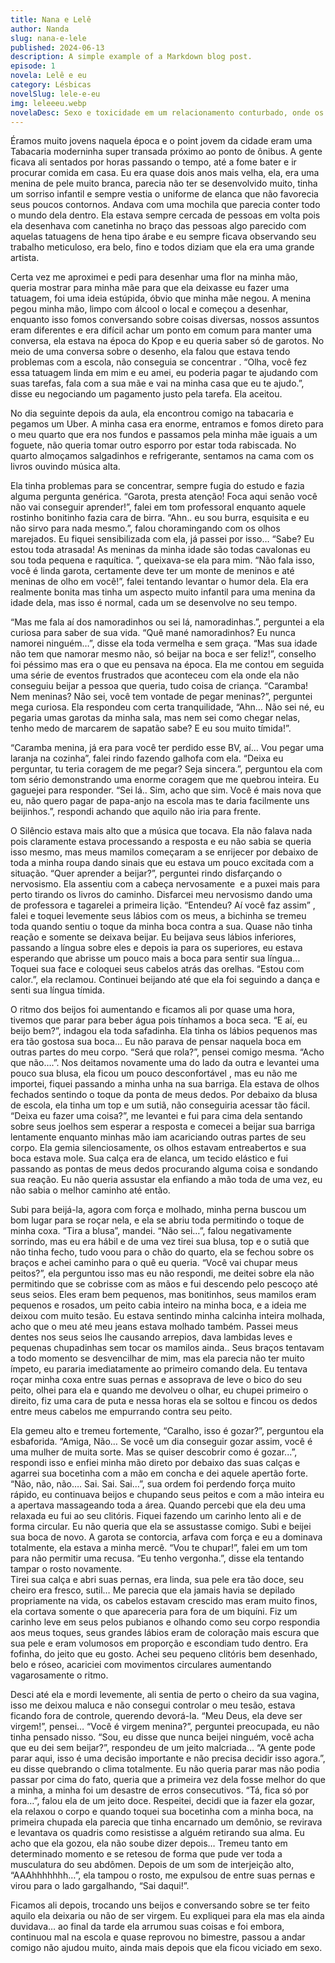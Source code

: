 ```yaml
---
title: Nana e Lelê
author: Nanda
slug: nana-e-lele
published: 2024-06-13
description: A simple example of a Markdown blog post.
episode: 1
novela: Lelê e eu
category: Lésbicas
novelSlug: lele-e-eu
img: leleeeu.webp
novelaDesc: Sexo e toxicidade em um relacionamento conturbado, onde os altos e baixos revelam o desejo entre duas jovens.
---
```


Éramos muito jovens naquela época e o point jovem da cidade eram uma Tabacaria moderninha super transada próximo ao ponto de ônibus. A gente ficava ali sentados por horas passando o tempo, até a fome bater e ir procurar comida em casa. Eu era quase dois anos mais velha, ela, era uma menina de pele muito branca, parecia não ter se desenvolvido muito, tinha um sorriso infantil e sempre vestia o uniforme de elanca que não favorecia seus poucos contornos. Andava com uma mochila que parecia conter todo o mundo dela dentro. Ela estava sempre cercada de pessoas em volta pois ela desenhava com canetinha no braço das pessoas algo parecido com aquelas tatuagens de hena tipo árabe e eu sempre ficava observando seu trabalho meticuloso, era belo, fino e todos diziam que ela era uma grande artista.

Certa vez me aproximei e pedi para desenhar uma flor na minha mão, queria mostrar para minha mãe para que ela deixasse eu fazer uma tatuagem, foi uma ideia estúpida, óbvio que minha mãe negou. A menina pegou minha mão, limpo com álcool o local e começou a desenhar, enquanto isso fomos conversando sobre coisas diversas, nossos assuntos eram diferentes e era difícil achar um ponto em comum para manter uma conversa, ela estava na época do Kpop e eu queria saber só de garotos. No meio de uma conversa sobre o desenho, ela falou que estava tendo problemas com a escola, não conseguia se concentrar . “Olha, você fez essa tatuagem linda em mim e eu amei, eu poderia pagar te ajudando com suas tarefas, fala com a sua mãe e vai na minha casa que eu te ajudo.”, disse eu negociando um pagamento justo pela tarefa. Ela aceitou.

No dia seguinte depois da aula, ela encontrou comigo na tabacaria e pegamos um Uber. A minha casa era enorme, entramos e fomos direto para o meu quarto que era nos fundos e passamos pela minha mãe iguais a um foguete, não queria tomar outro esporro por estar toda rabiscada. No quarto almoçamos salgadinhos e refrigerante, sentamos na cama com os livros ouvindo música alta.

Ela tinha problemas para se concentrar, sempre fugia do estudo e fazia alguma pergunta genérica. “Garota, presta atenção! Foca aqui senão você não vai conseguir aprender!”, falei em tom professoral enquanto aquele rostinho bonitinho fazia cara de birra. “Ahn.. eu sou burra, esquisita e eu não sirvo para nada mesmo.”, falou choramingando com os olhos marejados. Eu fiquei sensibilizada com ela, já passei por isso… “Sabe? Eu estou toda atrasada! As meninas da minha idade são todas cavalonas eu sou toda pequena e raquítica. ”, queixava-se ela para mim. “Não fala isso, você é linda garota, certamente deve ter um monte de meninos e até meninas de olho em você!”, falei tentando levantar o humor dela. Ela era realmente bonita mas tinha um aspecto muito infantil para uma menina da idade dela, mas isso é normal, cada um se desenvolve no seu tempo.

“Mas me fala aí dos namoradinhos ou sei lá, namoradinhas.”, perguntei a ela curiosa para saber de sua vida. “Quê mané namoradinhos? Eu nunca namorei ninguém…”, disse ela toda vermelha e sem graça. “Mas sua idade não tem que namorar mesmo não, só beijar na boca e ser feliz!”, conselho foi péssimo mas era o que eu pensava na época. Ela me contou em seguida uma série de eventos frustrados que aconteceu com ela onde ela não conseguiu beijar a pessoa que queria, tudo coisa de criança. “Caramba! Nem meninas? Não sei, você tem vontade de pegar meninas?”, perguntei mega curiosa. Ela respondeu com certa tranquilidade, “Ahn… Não sei né, eu pegaria umas garotas da minha sala, mas nem sei como chegar nelas, tenho medo de marcarem de sapatão sabe? E eu sou muito tímida!”.

“Caramba menina, já era para você ter perdido esse BV, aí… Vou pegar uma laranja na cozinha”, falei rindo fazendo galhofa com ela. “Deixa eu perguntar, tu teria coragem de me pegar? Seja sincera.”, perguntou ela com tom sério demonstrando uma enorme coragem que me quebrou inteira. Eu gaguejei para responder. “Sei lá.. Sim, acho que sim. Você é mais nova que eu, não quero pagar de papa-anjo na escola mas te daria facilmente uns beijinhos.”, respondi achando que aquilo não iria para frente.

O Silêncio estava mais alto que a música que tocava. Ela não falava nada pois claramente estava processando a resposta e eu não sabia se queria isso mesmo, mas meus mamilos começaram a se enrijecer por debaixo de toda a minha roupa dando sinais que eu estava um pouco excitada com a situação. “Quer aprender a beijar?”, perguntei rindo disfarçando o nervosismo. Ela assentiu com a cabeça nervosamente  e a puxei mais para perto tirando os livros do caminho. Disfarcei meu nervosismo dando uma de professora e tagarelei a primeira lição. “Entendeu? Aí você faz assim” , falei e toquei levemente seus lábios com os meus, a bichinha se tremeu toda quando sentiu o toque da minha boca contra a sua. Quase não tinha reação e somente se deixava beijar. Eu beijava seus lábios inferiores, passando a língua sobre eles e depois ia para os superiores, eu estava esperando que abrisse um pouco mais a boca para sentir sua língua… Toquei sua face e coloquei seus cabelos atrás das orelhas. “Estou com calor.”, ela reclamou. Continuei beijando até que ela foi seguindo a dança e senti sua língua tímida.

O ritmo dos beijos foi aumentando e ficamos ali por quase uma hora, tivemos que parar para beber água pois tínhamos a boca seca. “E aí, eu beijo bem?”, indagou ela toda safadinha. Ela tinha os lábios pequenos mas era tão gostosa sua boca... Eu não parava de pensar naquela boca em outras partes do meu corpo. “Será que rola?”, pensei comigo mesma. “Acho que não….”. Nos deitamos novamente uma do lado da outra e levantei uma pouco sua blusa, ela ficou um pouco desconfortável , mas eu não me importei, fiquei passando a minha unha na sua barriga. Ela estava de olhos fechados sentindo o toque da ponta de meus dedos. Por debaixo da blusa de escola, ela tinha um top e um sutiã, não conseguiria acessar tão fácil. “Deixa eu fazer uma coisa?”, me levantei e fui para cima dela sentando sobre seus joelhos sem esperar a resposta e comecei a beijar sua barriga lentamente enquanto minhas mão iam acariciando outras partes de seu corpo. Ela gemia silenciosamente, os olhos estavam entreabertos e sua boca estava mole. Sua calça era de elanca, um tecido elástico e fui passando as pontas de meus dedos procurando alguma coisa e sondando sua reação. Eu não queria assustar ela enfiando a mão toda de uma vez, eu não sabia o melhor caminho até então.

Subi para beijá-la, agora com força e molhado, minha perna buscou um bom lugar para se roçar nela, e ela se abriu toda permitindo o toque de minha coxa. “Tira a blusa”, mandei. “Não sei…”, falou negativamente sorrindo, mas eu era hábil e de uma vez tirei sua blusa, top e o sutiã que não tinha fecho, tudo voou para o chão do quarto, ela se fechou sobre os braços e achei caminho para o quê eu queria. “Você vai chupar meus peitos?”, ela perguntou isso mas eu não respondi, me deitei sobre ela não permitindo que se cobrisse com as mãos e fui descendo pelo pescoço até seus seios. Eles eram bem pequenos, mas bonitinhos, seus mamilos eram pequenos e rosados, um peito cabia inteiro na minha boca, e a ideia me deixou com muito tesão. Eu estava sentindo minha calcinha inteira molhada, acho que o meu até meu jeans estava molhado também. Passei meus dentes nos seus seios lhe causando arrepios, dava lambidas leves e pequenas chupadinhas sem tocar os mamilos ainda.. Seus braços tentavam a todo momento se desvencilhar de mim, mas ela parecia não ter muito ímpeto, eu pararia imediatamente ao primeiro comando dela. Eu tentava roçar minha coxa entre suas pernas e assoprava de leve o bico do seu peito, olhei para ela e quando me devolveu o olhar, eu chupei primeiro o direito, fiz uma cara de puta e nessa horas ela se soltou e fincou os dedos entre meus cabelos me empurrando contra seu peito.

Ela gemeu alto e tremeu fortemente, “Caralho, isso é gozar?”, perguntou ela esbaforida. “Amiga, Não… Se você um dia conseguir gozar assim, você é uma mulher de muita sorte. Mas se quiser descobrir como é gozar...”, respondi isso e enfiei minha mão direto por debaixo das suas calças e agarrei sua bocetinha com a mão em concha e dei aquele apertão forte. “Não, não, não…. Sai. Sai. Sai…”, sua ordem foi perdendo força muito rápido, eu continuava beijos e chupando seus peitos e com a mão inteira eu a apertava massageando toda a área. Quando percebi que ela deu uma relaxada eu fui ao seu clitóris. Fiquei fazendo um carinho lento ali e de forma circular. Eu não queria que ela se assustasse comigo. Subi e beijei sua boca de novo. A garota se contorcia, arfava com força e eu a dominava totalmente, ela estava a minha mercê. “Vou te chupar!”, falei em um tom para não permitir uma recusa. “Eu tenho vergonha.”, disse ela tentando tampar o rosto novamente.   
Tirei sua calça e abri suas pernas, era linda, sua pele era tão doce, seu cheiro era fresco, sutil… Me parecia que ela jamais havia se depilado propriamente na vida, os cabelos estavam crescido mas eram muito finos, ela cortava somente o que apareceria para fora de um biquíni. Fiz um carinho leve em seus pelos pubianos e olhando como seu corpo respondia aos meus toques, seus grandes lábios eram de coloração mais escura que sua pele e eram volumosos em proporção e escondiam tudo dentro. Era fofinha, do jeito que eu gosto. Achei seu pequeno clitóris bem desenhado, belo e róseo, acariciei com movimentos circulares aumentando vagarosamente o ritmo.

Desci até ela e mordi levemente, ali sentia de perto o cheiro da sua vagina, isso me deixou maluca e não consegui controlar o meu tesão, estava ficando fora de controle, querendo devorá-la. “Meu Deus, ela deve ser virgem!”, pensei… “Você é virgem menina?”, perguntei preocupada, eu não tinha pensado nisso. “Sou, eu disse que nunca beijei ninguém, você acha que eu dei sem beijar?”, respondeu de um jeito malcriada… “A gente pode parar aqui, isso é uma decisão importante e não precisa decidir isso agora.”, eu disse quebrando o clima totalmente. Eu não queria parar mas não podia passar por cima do fato, queria que a primeira vez dela fosse melhor do que a minha, a minha foi um desastre de erros consecutivos. “Tá, fica só por fora…”, falou ela de um jeito doce. Respeitei, decidi que ia fazer ela gozar, ela relaxou o corpo e quando toquei sua bocetinha com a minha boca, na primeira chupada ela parecia que tinha encarnado um demônio, se revirava e levantava os quadris como resistisse a alguém retirando sua alma. Eu acho que ela gozou, ela não soube dizer depois… Tremeu tanto em determinado momento e se retesou de forma que pude ver toda a musculatura do seu abdômen. Depois de um som de interjeição alto, “AAAhhhhhhh…”, ela tampou o rosto, me expulsou de entre suas pernas e virou para o lado gargalhando, “Sai daqui!”.

Ficamos ali depois, trocando uns beijos e conversando sobre se ter feito aquilo ela deixaria ou não de ser virgem. Eu expliquei para ela mas ela ainda duvidava… ao final da tarde ela arrumou suas coisas e foi embora, continuou mal na escola e quase reprovou no bimestre, passou a andar comigo não ajudou muito, ainda mais depois que ela ficou viciado em sexo.
